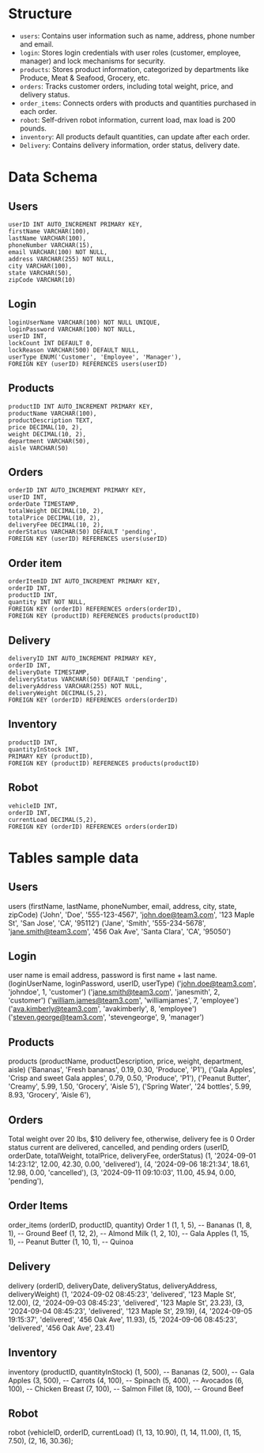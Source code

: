 # Structure
- `users`: Contains user information such as name, address, phone number and email.
- `login`: Stores login credentials with user roles (customer, employee, manager) and lock mechanisms for security.
- `products`: Stores product information, categorized by departments like Produce, Meat & Seafood, Grocery, etc.
- `orders`: Tracks customer orders, including total weight, price, and delivery status.
- `order_items`: Connects orders with products and quantities purchased in each order.
- `robot`: Self-driven robot information, current load, max load is 200 pounds.
- `inventory`: All products default quantities, can update after each order.
- `Delivery`:  Contains delivery information, order status, delivery date. 

# Data Schema
## Users
    userID INT AUTO_INCREMENT PRIMARY KEY,
    firstName VARCHAR(100),
    lastName VARCHAR(100),
    phoneNumber VARCHAR(15),
    email VARCHAR(100) NOT NULL,
    address VARCHAR(255) NOT NULL,
    city VARCHAR(100),
    state VARCHAR(50),
    zipCode VARCHAR(10)
## Login
    loginUserName VARCHAR(100) NOT NULL UNIQUE,
    loginPassword VARCHAR(100) NOT NULL,
    userID INT,
    lockCount INT DEFAULT 0,
    lockReason VARCHAR(500) DEFAULT NULL,
	userType ENUM('Customer', 'Employee', 'Manager'),
    FOREIGN KEY (userID) REFERENCES users(userID)
## Products
    productID INT AUTO_INCREMENT PRIMARY KEY,
    productName VARCHAR(100),
    productDescription TEXT,
    price DECIMAL(10, 2),
    weight DECIMAL(10, 2),
    department VARCHAR(50),
    aisle VARCHAR(50)
## Orders
    orderID INT AUTO_INCREMENT PRIMARY KEY,
    userID INT,
    orderDate TIMESTAMP,
    totalWeight DECIMAL(10, 2),
    totalPrice DECIMAL(10, 2),
    deliveryFee DECIMAL(10, 2),
    orderStatus VARCHAR(50) DEFAULT 'pending',
    FOREIGN KEY (userID) REFERENCES users(userID)
## Order item
    orderItemID INT AUTO_INCREMENT PRIMARY KEY,
    orderID INT,
    productID INT,
    quantity INT NOT NULL,
    FOREIGN KEY (orderID) REFERENCES orders(orderID),
    FOREIGN KEY (productID) REFERENCES products(productID)
## Delivery 
    deliveryID INT AUTO_INCREMENT PRIMARY KEY,
    orderID INT,
    deliveryDate TIMESTAMP,
    deliveryStatus VARCHAR(50) DEFAULT 'pending',
    deliveryAddress VARCHAR(255) NOT NULL,
    deliveryWeight DECIMAL(5,2),
    FOREIGN KEY (orderID) REFERENCES orders(orderID)
## Inventory
    productID INT,
    quantityInStock INT,
    PRIMARY KEY (productID),
    FOREIGN KEY (productID) REFERENCES products(productID)
## Robot
    vehicleID INT,
    orderID INT,
    currentLoad DECIMAL(5,2),
    FOREIGN KEY (orderID) REFERENCES orders(orderID)


# Tables sample data
## Users
users (firstName, lastName, phoneNumber, email, address, city, state, zipCode)
('John', 'Doe', '555-123-4567', 'john.doe@team3.com', '123 Maple St', 'San Jose', 'CA', '95112')
('Jane', 'Smith', '555-234-5678', 'jane.smith@team3.com', '456 Oak Ave', 'Santa Clara', 'CA', '95050')

## Login 
user name is email address, password is first name + last name. 
(loginUserName, loginPassword, userID, userType) 
('john.doe@team3.com', 'johndoe', 1, 'customer') 
('jane.smith@team3.com', 'janesmith', 2, 'customer')
('william.james@team3.com', 'williamjames', 7, 'employee')
('ava.kimberly@team3.com', 'avakimberly', 8, 'employee')
('steven.george@team3.com', 'stevengeorge', 9, 'manager')

## Products
products (productName, productDescription, price, weight, department, aisle)
('Bananas', 'Fresh bananas', 0.19, 0.30, 'Produce', 'P1'),
('Gala Apples', 'Crisp and sweet Gala apples', 0.79, 0.50, 'Produce', 'P1'),
('Peanut Butter', 'Creamy', 5.99, 1.50, 'Grocery', 'Aisle 5'),
('Spring Water', '24 bottles', 5.99, 8.93, 'Grocery', 'Aisle 6'),

## Orders
Total weight over 20 lbs, $10 delivery fee, otherwise, delivery fee is 0
Order status current are delivered, cancelled, and pending
orders (userID, orderDate, totalWeight, totalPrice, deliveryFee, orderStatus)
(1, '2024-09-01 14:23:12', 12.00, 42.30, 0.00, 'delivered'),
(4, '2024-09-06 18:21:34', 18.61, 12.98, 0.00, 'cancelled'),
(3, '2024-09-11 09:10:03', 11.00, 45.94, 0.00, 'pending'),

## Order Items
order_items (orderID, productID, quantity)
Order 1
(1, 1, 5),  -- Bananas
(1, 8, 1),  -- Ground Beef
(1, 12, 2), -- Almond Milk
(1, 2, 10), -- Gala Apples
(1, 15, 1), -- Peanut Butter
(1, 10, 1), -- Quinoa

## Delivery
delivery (orderID, deliveryDate, deliveryStatus, deliveryAddress, deliveryWeight)
(1, '2024-09-02 08:45:23', 'delivered', '123 Maple St', 12.00),
(2, '2024-09-03 08:45:23', 'delivered', '123 Maple St', 23.23),
(3, '2024-09-04 08:45:23', 'delivered', '123 Maple St', 29.19),
(4, '2024-09-05 19:15:37', 'delivered', '456 Oak Ave', 11.93),
(5, '2024-09-06 08:45:23', 'delivered', '456 Oak Ave', 23.41)

## Inventory
inventory (productID, quantityInStock)
(1, 500),   -- Bananas
(2, 500),   -- Gala Apples
(3, 500),    -- Carrots
(4, 100),    -- Spinach
(5, 400),    -- Avocados
(6, 100),    -- Chicken Breast
(7, 100),    -- Salmon Fillet
(8, 100),    -- Ground Beef

## Robot
robot (vehicleID, orderID, currentLoad) 
(1, 13, 10.90),
(1, 14, 11.00),
(1, 15, 7.50),
(2, 16, 30.36);